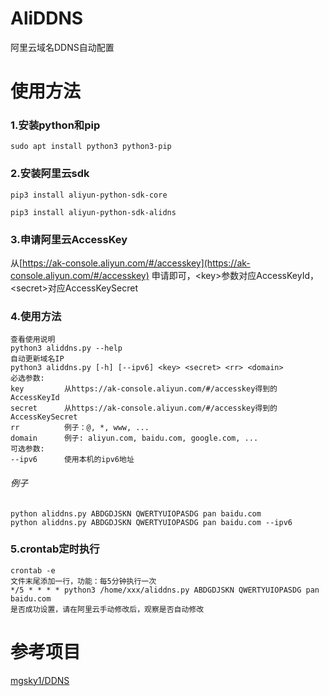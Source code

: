 # AliDDNS
阿里云域名DDNS自动配置

# 使用方法
### 1.安装python和pip
    
    sudo apt install python3 python3-pip
    
### 2.安装阿里云sdk

    pip3 install aliyun-python-sdk-core
    
    pip3 install aliyun-python-sdk-alidns

### 3.申请阿里云AccessKey
从[https://ak-console.aliyun.com/#/accesskey](https://ak-console.aliyun.com/#/accesskey) 申请即可，\<key>参数对应AccessKeyId，\<secret>对应AccessKeySecret

### 4.使用方法 
    查看使用说明
    python3 aliddns.py --help
    自动更新域名IP
    python3 aliddns.py [-h] [--ipv6] <key> <secret> <rr> <domain>
    必选参数:
    key         从https://ak-console.aliyun.com/#/accesskey得到的AccessKeyId
    secret      从https://ak-console.aliyun.com/#/accesskey得到的AccessKeySecret
    rr          例子：@, *, www, ...
    domain      例子: aliyun.com, baidu.com, google.com, ...
    可选参数:
    --ipv6      使用本机的ipv6地址

###### 例子
    python aliddns.py ABDGDJSKN QWERTYUIOPASDG pan baidu.com
    python aliddns.py ABDGDJSKN QWERTYUIOPASDG pan baidu.com --ipv6

### 5.crontab定时执行
    crontab -e
    文件末尾添加一行，功能：每5分钟执行一次
    */5 * * * * python3 /home/xxx/aliddns.py ABDGDJSKN QWERTYUIOPASDG pan baidu.com
    是否成功设置，请在阿里云手动修改后，观察是否自动修改

# 参考项目
[mgsky1/DDNS](https://github.com/mgsky1/DDNS)